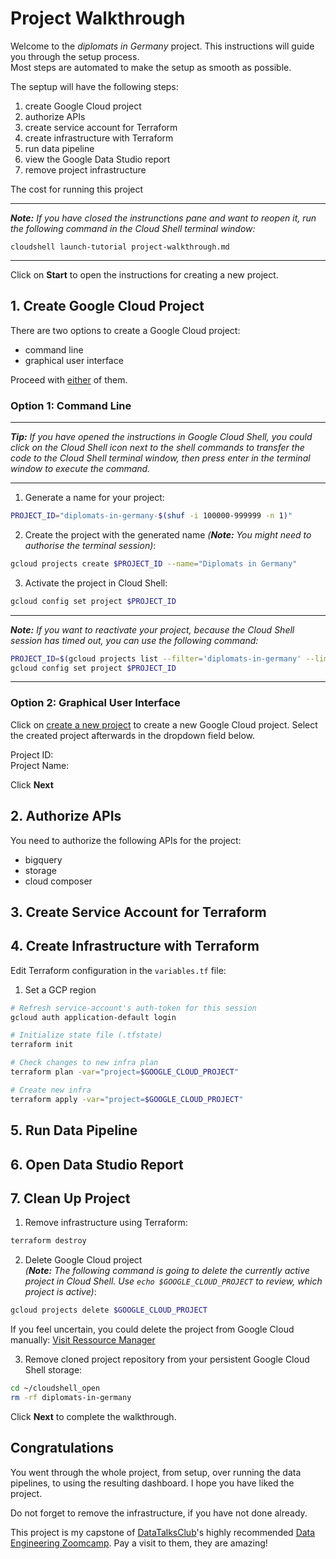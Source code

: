 
# Project Walkthrough
<walkthrough-tutorial-duration duration="30"></walkthrough-tutorial-duration>

Welcome to the *diplomats in Germany* project. This instructions will guide you through the setup process.  
Most steps are automated to make the setup as smooth as possible. 

The septup will have the following steps:
1. create Google Cloud project
2. authorize APIs
3. create service account for Terraform
4. create infrastructure with Terraform
5. run data pipeline
6. view the Google Data Studio report
7. remove project infrastructure

The cost for running this project


***

***Note:** If you have closed the instrunctions pane and want to reopen it, run the following command in the Cloud Shell terminal window:*
```terminal
cloudshell launch-tutorial project-walkthrough.md
```
***

Click on **Start** to open the instructions for creating a new project.

## 1. Create Google Cloud Project

There are two options to create a Google Cloud project:
* command line
* graphical user interface  

Proceed with <u>either</u> of them.

### Option 1: Command Line

*** 

***Tip:** If you have opened the instructions in Google Cloud Shell, you could click on the <walkthrough-cloud-shell-icon></walkthrough-cloud-shell-icon> Cloud Shell icon next to the shell commands to transfer the code to the Cloud Shell terminal window, then press enter in the terminal window to execute the command.*

***

1. Generate a name for your project:

```sh
PROJECT_ID="diplomats-in-germany-$(shuf -i 100000-999999 -n 1)"
```

2. Create the project with the generated name
*(**Note:** You might need to authorise the terminal session)*:

```sh
gcloud projects create $PROJECT_ID --name="Diplomats in Germany"
```

3. Activate the project in Cloud Shell:
```sh
gcloud config set project $PROJECT_ID
```

***

***Note:** If you want to reactivate your project, because the Cloud Shell session has timed out, you can use the following command:*
```sh
PROJECT_ID=$(gcloud projects list --filter='diplomats-in-germany' --limit=1 | egrep -e '[A-Za-z-]+[[:digit:]]+' -o)
gcloud config set project $PROJECT_ID
```

***

### Option 2: Graphical User Interface 

Click on [create a new project](https://console.cloud.google.com/projectcreate) to create a new Google Cloud project.
Select the created project afterwards in the dropdown field below.

<walkthrough-project-setup></walkthrough-project-setup>
<walkthrough-open-cloud-shell-button></walkthrough-open-cloud-shell-button>

Project ID: <walkthrough-project-id/>  
Project Name: <walkthrough-project-name/>  

Click **Next** 

## 2. Authorize APIs

You need to authorize the following APIs for the project:
* bigquery
* storage
* cloud composer

<walkthrough-enable-apis apis="bigquery.googleapis.com,storage-component.googleapis.com"></walkthrough-enable-apis>


## 3. Create Service Account for Terraform


## 4. Create Infrastructure with Terraform

Edit Terraform configuration in the ```variables.tf``` file:  
1. <walkthrough-editor-select-regex filePath="variables.tf" regex="REGEX">Set a GCP region</walkthrough-editor-select-regex>


```sh
# Refresh service-account's auth-token for this session
gcloud auth application-default login

# Initialize state file (.tfstate)
terraform init

# Check changes to new infra plan
terraform plan -var="project=$GOOGLE_CLOUD_PROJECT"
```

```sh
# Create new infra
terraform apply -var="project=$GOOGLE_CLOUD_PROJECT"
```

## 5. Run Data Pipeline


## 6. Open Data Studio Report


## 7. Clean Up Project 

1. Remove infrastructure using Terraform:
```sh
terraform destroy
```

2. Delete Google Cloud project  
*(**Note:** The following command is going to delete the currently active project in Cloud Shell. Use `echo $GOOGLE_CLOUD_PROJECT` to review, which project is active)*:  
```sh
gcloud projects delete $GOOGLE_CLOUD_PROJECT
```  
If you feel uncertain, you could delete the project from Google Cloud manually: [Visit Ressource Manager](https://console.cloud.google.com/cloud-resource-manager)

3. Remove cloned project repository from your persistent Google Cloud Shell storage:
```sh
cd ~/cloudshell_open
rm -rf diplomats-in-germany
```

Click **Next** to complete the walkthrough.

## Congratulations
<walkthrough-conclusion-trophy></walkthrough-conclusion-trophy>

You went through the whole project, from setup, over running the data pipelines, to using the resulting dashboard. I hope you have liked the project.

Do not forget to remove the infrastructure, if you have not done already.

This project is my capstone of [DataTalksClub](https://datatalks.club/)'s highly recommended [Data Engineering Zoomcamp](https://github.com/DataTalksClub/data-engineering-zoomcamp). Pay a visit to them, they are amazing!


